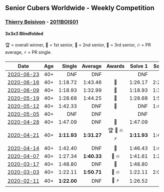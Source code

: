 ## Senior Cubers Worldwide - Weekly Competition
### [Thierry Boisivon](../thierry_boisivon.md) - [2011BOIS01](https://www.worldcubeassociation.org/persons/2011BOIS01?event=333bf)
#### 3x3x3 Blindfolded

🏆 = overall winner, 🥇 = 1st senior, 🥈 = 2nd senior, 🥉 = 3rd senior, 🔥 = PR average, ⚡ = PR single.

| Date | Age | Single | Average | Awards | Solve 1 | Solve 2 | Solve 3 | Video |
| :--: | :--: | --: | --: | :--: | --: | --: | --: | :-- |
| [<span style="white-space: nowrap">2020-06-23</span>](../../results/333bf/2020-06-23.md) | 40+ | DNF | DNF |  | DNF | DNF | DNF | [Link](https://www.facebook.com/events/850175445522887/permalink/853725071834591/) |
| [<span style="white-space: nowrap">2020-06-16</span>](../../results/333bf/2020-06-16.md) | 40+ | 1:18.72 | 1:43.46 | 🥈 | 1:26.17 | 2:25.50 | 1:18.72 | [Link](https://www.facebook.com/events/208176410240808/permalink/211642029894246/) |
| [<span style="white-space: nowrap">2020-06-09</span>](../../results/333bf/2020-06-09.md) | 40+ | 1:18.93 | 1:32.99 | 🥈 | 1:18.93 | 1:32.60 | 1:47.44 | [Link](https://www.facebook.com/events/620460455211235/permalink/624245591499388/) |
| [<span style="white-space: nowrap">2020-05-19</span>](../../results/333bf/2020-05-19.md) | 40+ | 1:28.68 | 1:44.25 | 🥈 | 1:28.68 | 1:56.91 | 1:47.15 | [Link](https://www.facebook.com/100000570103102/videos/pcb.2612241145730600/3460923623936607/) |
| [<span style="white-space: nowrap">2020-05-12</span>](../../results/333bf/2020-05-12.md) | 40+ | 1:42.33 | DNF | 🥈 | DNF | 1:42.33 | DNF | [Link](https://www.facebook.com/events/367340484222677/permalink/370888060534586/) |
| [<span style="white-space: nowrap">2020-05-05</span>](../../results/333bf/2020-05-05.md) | 40+ | DNF | DNF |  | DNF | DNF | DNF | |
| [<span style="white-space: nowrap">2020-04-28</span>](../../results/333bf/2020-04-28.md) | 40+ | 1:47.09 | DNF | 🥉 | 1:47.09 | DNF | DNF | [Link](https://www.facebook.com/events/534758690547855/permalink/536491417041249/) |
| [<span style="white-space: nowrap">2020-04-21</span>](../../results/333bf/2020-04-21.md) | 40+ | **1:11.93** | **1:31.27** | 🏆 🥇 🔥 ⚡ | **1:11.93** | 1:43.58 | 1:38.31 | [Link](https://www.facebook.com/events/1312095715657208/permalink/1316281738571939/) |
| [<span style="white-space: nowrap">2020-04-14</span>](../../results/333bf/2020-04-14.md) | 40+ | 1:42.40 | DNF | 🥉 | 1:46.43 | 1:42.40 | DNF | [Link](https://www.facebook.com/events/232067087873656/permalink/236104717469893/) |
| [<span style="white-space: nowrap">2020-04-07</span>](../../results/333bf/2020-04-07.md) | 40+ | 1:27.34 | **1:40.33** | 🥉 🔥 | 1:41.61 | 1:27.34 | 1:52.03 | [Link](https://www.facebook.com/events/258196271885699/permalink/262052061500120/) |
| [<span style="white-space: nowrap">2020-03-17</span>](../../results/333bf/2020-03-17.md) | 40+ | 1:48.80 | DNF | 🥉 | 1:48.80 | DNF | DNF | [Link](https://www.facebook.com/events/616010612582835/permalink/620334732150423/) |
| [<span style="white-space: nowrap">2020-03-03</span>](../../results/333bf/2020-03-03.md) | 40+ | 1:22.11 | **1:50.71** | 🥈 🔥 | 1:22.11 | 2:02.44 | 2:07.58 | [Link](https://www.facebook.com/events/186820176097844/permalink/188913179221877/) |
| [<span style="white-space: nowrap">2020-02-11</span>](../../results/333bf/2020-02-11.md) | 40+ | **1:22.00** | DNF | 🥈 ⚡ | 1:26.52 | DNF | **1:22.00** | [Link](https://www.facebook.com/events/173728187264773/permalink/178355273468731/) |


<!-- Global site tag (gtag.js) - Google Analytics -->
<script async src="https://www.googletagmanager.com/gtag/js?id=UA-86348435-3"></script>
<script>window.dataLayer = window.dataLayer || []; function gtag() {dataLayer.push(arguments);} gtag('js', new Date()); gtag('config', 'UA-86348435-3');</script>
